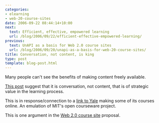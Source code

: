```yaml
---
categories:
- elearning
- web-20-course-sites
date: 2006-09-22 08:44:14+10:00
next:
  text: Efficient, effective, empowered learning
  url: /blog/2006/09/22/efficient-effective-empowered-learning/
previous:
  text: UnAPI as a basis for Web 2.0 course sites
  url: /blog/2006/09/20/unapi-as-a-basis-for-web-20-course-sites/
title: Conversation, not content, is king
type: post
template: blog-post.html
---
```

Many people can't see the benefits of making content freely available.

[This post](http://www.elearnspace.org/blog/archives/002625.html) suggest that it is conversation, not content, that is of strategic value in the learning process.

This is in response/connection to a [link to Yale](http://www.yale.edu/opa/newsr/06-09-19-01.all.html) making some of its courses online. An emulation of MIT's open courseware project.

This is one argument in the [Web 2.0 course site](http://cq-pan.cqu.edu.au/david-jones/blog/?p=15) proposal.